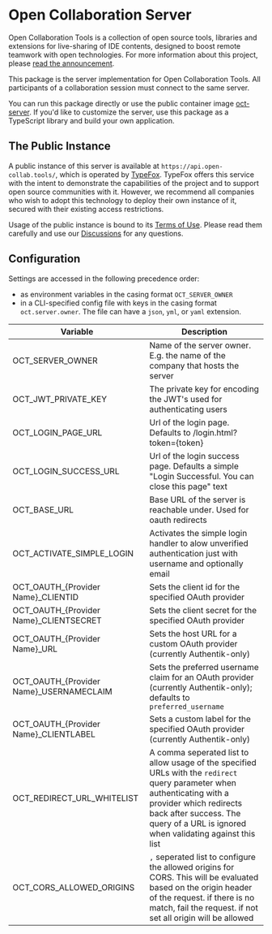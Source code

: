 # Open Collaboration Server

Open Collaboration Tools is a collection of open source tools, libraries and extensions for live-sharing of IDE contents, designed to boost remote teamwork with open technologies. For more information about this project, please [read the announcement](https://www.typefox.io/blog/open-collaboration-tools-announcement/).

This package is the server implementation for Open Collaboration Tools. All participants of a collaboration session must connect to the same server.

You can run this package directly or use the public container image [oct-server](https://github.com/eclipse-oct/open-collaboration-tools/pkgs/container/open-collaboration-tools%2Foct-server). If you'd like to customize the server, use this package as a TypeScript library and build your own application.

## The Public Instance

A public instance of this server is available at `https://api.open-collab.tools/`, which is operated by [TypeFox](https://www.typefox.io/). TypeFox offers this service with the intent to demonstrate the capabilities of the project and to support open source communities with it. However, we recommend all companies who wish to adopt this technology to deploy their own instance of it, secured with their existing access restrictions.

Usage of the public instance is bound to its [Terms of Use](https://www.open-collab.tools/tos/). Please read them carefully and use our [Discussions](https://github.com/eclipse-oct/open-collaboration-tools/discussions) for any questions.

## Configuration

Settings are accessed in the following precedence order:
- as environment variables in the casing format `OCT_SERVER_OWNER`
- in a CLI-specified config file with keys in the casing format `oct.server.owner`. The file can have a `json`, `yml`, or `yaml` extension.

| Variable | Description |
|--------------------|---|
| OCT_SERVER_OWNER          | Name of the server owner. E.g. the name of the company that hosts the server |
| OCT_JWT_PRIVATE_KEY       | The private key for encoding the JWT's used for authenticating users  |
| OCT_LOGIN_PAGE_URL        | Url of the login page. Defaults to /login.html?token={token}  |
| OCT_LOGIN_SUCCESS_URL     | Url of the login success page. Defaults a simple "Login Successful. You can close this page" text  |
| OCT_BASE_URL              | Base URL of the server is reachable under. Used for oauth redirects |
| OCT_ACTIVATE_SIMPLE_LOGIN | Activates the simple login handler to alow unverified authentication just with username and optionally email |
| OCT_OAUTH_{Provider Name}_CLIENTID | Sets the client id for the specified OAuth provider |
| OCT_OAUTH_{Provider Name}_CLIENTSECRET | Sets the client secret for the specified OAuth provider |
| OCT_OAUTH_{Provider Name}_URL | Sets the host URL for a custom OAuth provider (currently Authentik-only) |
| OCT_OAUTH_{Provider Name}_USERNAMECLAIM | Sets the preferred username claim for an OAuth provider (currently Authentik-only); defaults to `preferred_username` |
| OCT_OAUTH_{Provider Name}_CLIENTLABEL | Sets a custom label for the specified OAuth provider (currently Authentik-only) |
| OCT_REDIRECT_URL_WHITELIST | A comma seperated list to allow usage of the specified URLs with the `redirect` query parameter when authenticating with a provider which redirects back after success. The query of a URL is ignored when validating against this list   |
| OCT_CORS_ALLOWED_ORIGINS | `,` seperated list to configure the allowed origins for CORS. This will be evaluated based on the origin header of the request. if there is no match, fail the request. if not set all origin will be allowed |
